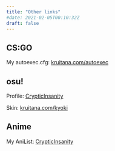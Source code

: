 ```yaml
---
title: "Other links"
#date: 2021-02-05T00:10:32Z
draft: false
---
```


## CS:GO

My autoexec.cfg: [kruitana.com/autoexec](https://asgard.kruitana.com/autoexec.cfg)

## osu!

Profile: [CrypticInsanity](https://osu.ppy.sh/users/11508900)

Skin: [kruitana.com/kyoki](https://asgard.kruitana.com/Kyoki.osk)

## Anime

My AniList: [CrypticInsanity](https://anilist.co/user/CrypticInsanity/animelist)
